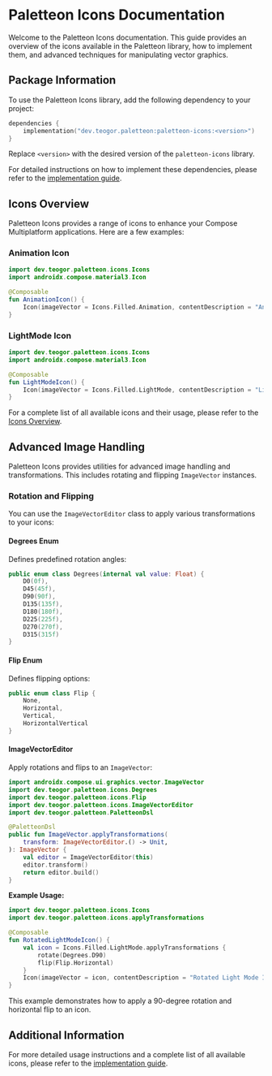 # Paletteon Icons Documentation

Welcome to the Paletteon Icons documentation. This guide provides an overview of the icons available in the Paletteon library, how to implement them, and advanced techniques for manipulating vector graphics.

## Package Information

To use the Paletteon Icons library, add the following dependency to your project:

```kotlin
dependencies {
    implementation("dev.teogor.paletteon:paletteon-icons:<version>")
}
```

Replace `<version>` with the desired version of the `paletteon-icons` library.

For detailed instructions on how to implement these dependencies, please refer to the [implementation guide](../releases/index.md).

## Icons Overview

Paletteon Icons provides a range of icons to enhance your Compose Multiplatform applications. Here are a few examples:

### Animation Icon
```kotlin
import dev.teogor.paletteon.icons.Icons
import androidx.compose.material3.Icon

@Composable
fun AnimationIcon() {
    Icon(imageVector = Icons.Filled.Animation, contentDescription = "Animation Icon")
}
```

### LightMode Icon
```kotlin
import dev.teogor.paletteon.icons.Icons
import androidx.compose.material3.Icon

@Composable
fun LightModeIcon() {
    Icon(imageVector = Icons.Filled.LightMode, contentDescription = "Light Mode Icon")
}
```

For a complete list of all available icons and their usage, please refer to the [Icons Overview](./overview.md).

## Advanced Image Handling

Paletteon Icons provides utilities for advanced image handling and transformations. This includes rotating and flipping `ImageVector` instances.

### Rotation and Flipping

You can use the `ImageVectorEditor` class to apply various transformations to your icons:

#### Degrees Enum

Defines predefined rotation angles:

```kotlin
public enum class Degrees(internal val value: Float) {
    D0(0f),
    D45(45f),
    D90(90f),
    D135(135f),
    D180(180f),
    D225(225f),
    D270(270f),
    D315(315f)
}
```

#### Flip Enum

Defines flipping options:

```kotlin
public enum class Flip {
    None,
    Horizontal,
    Vertical,
    HorizontalVertical
}
```

#### ImageVectorEditor

Apply rotations and flips to an `ImageVector`:

```kotlin
import androidx.compose.ui.graphics.vector.ImageVector
import dev.teogor.paletteon.icons.Degrees
import dev.teogor.paletteon.icons.Flip
import dev.teogor.paletteon.icons.ImageVectorEditor
import dev.teogor.paletteon.PaletteonDsl

@PaletteonDsl
public fun ImageVector.applyTransformations(
    transform: ImageVectorEditor.() -> Unit,
): ImageVector {
    val editor = ImageVectorEditor(this)
    editor.transform()
    return editor.build()
}
```

**Example Usage:**

```kotlin
import dev.teogor.paletteon.icons.Icons
import dev.teogor.paletteon.icons.applyTransformations

@Composable
fun RotatedLightModeIcon() {
    val icon = Icons.Filled.LightMode.applyTransformations {
        rotate(Degrees.D90)
        flip(Flip.Horizontal)
    }
    Icon(imageVector = icon, contentDescription = "Rotated Light Mode Icon")
}
```

This example demonstrates how to apply a 90-degree rotation and horizontal flip to an icon.

## Additional Information

For more detailed usage instructions and a complete list of all available icons, please refer to the [implementation guide](../releases/index.md).
